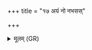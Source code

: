 +++
title = "१७ अयं नो नभसस्"

+++
<details><summary>मूलम् (GR)</summary>

अयं नो नभसस् पतिः  
संस्फानो अभि रक्षतु ।  
असमातिं गृहेषु नः ॥
</details>